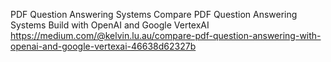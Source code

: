 PDF Question Answering Systems
Compare PDF Question Answering Systems Build with OpenAI and Google VertexAI
https://medium.com/@kelvin.lu.au/compare-pdf-question-answering-with-openai-and-google-vertexai-46638d62327b
